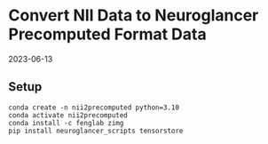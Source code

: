 # Convert NII Data to Neuroglancer Precomputed Format Data

2023-06-13

## Setup

```shell
conda create -n nii2precomputed python=3.10
conda activate nii2precomputed
conda install -c fenglab zimg
pip install neuroglancer_scripts tensorstore
```